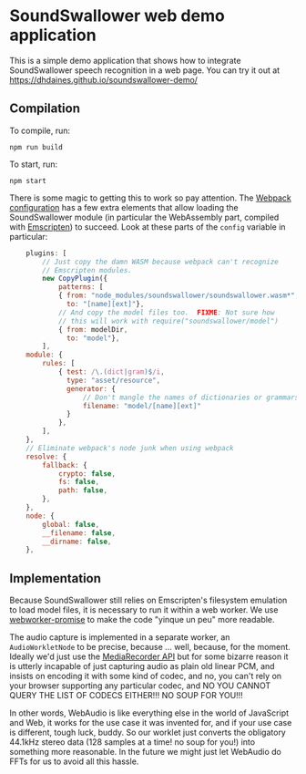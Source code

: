 # SoundSwallower web demo application

This is a simple demo application that shows how to integrate
SoundSwallower speech recognition in a web page.  You can try it out
at https://dhdaines.github.io/soundswallower-demo/

## Compilation

To compile, run:

```
npm run build
```

To start, run:

```
npm start
```

There is some magic to getting this to work so pay attention.  The
[Webpack configuration](webpack.config.js) has a few extra elements
that allow loading the SoundSwallower module (in particular the
WebAssembly part, compiled with
[Emscripten](http://www.emscripten.org)) to succeed.  Look at these
parts of the `config` variable in particular:

```js
    plugins: [
        // Just copy the damn WASM because webpack can't recognize
        // Emscripten modules.
        new CopyPlugin({
            patterns: [
            { from: "node_modules/soundswallower/soundswallower.wasm*",
              to: "[name][ext]"},
            // And copy the model files too.  FIXME: Not sure how
            // this will work with require("soundswallower/model")
            { from: modelDir,
              to: "model"},
        ],
    module: {
        rules: [
            { test: /\.(dict|gram)$/i,
              type: "asset/resource",
              generator: {
                  // Don't mangle the names of dictionaries or grammars
                  filename: "model/[name][ext]"
              }
            },
        ],
    },
    // Eliminate webpack's node junk when using webpack
    resolve: {
        fallback: {
            crypto: false,
            fs: false,
            path: false,
        },
    },
    node: {
        global: false,
        __filename: false,
        __dirname: false,
    },
```

## Implementation

Because SoundSwallower still relies on Emscripten's filesystem
emulation to load model files, it is necessary to run it within a web
worker.  We use
[webworker-promise](https://github.com/kwolfy/webworker-promise) to
make the code "yinque un peu" more readable.

The audio capture is implemented in a separate worker, an
`AudioWorkletNode` to be precise, because ... well, because, for the
moment.  Ideally we'd just use the [MediaRecorder
API](https://developer.mozilla.org/en-US/docs/Web/API/MediaRecorder)
but for some bizarre reason it is utterly incapable of just capturing
audio as plain old linear PCM, and insists on encoding it with some
kind of codec, and no, you can't rely on your browser supporting any
particular codec, and NO YOU CANNOT QUERY THE LIST OF CODECS EITHER!!!
NO SOUP FOR YOU!!!

In other words, WebAudio is like everything else in the world of
JavaScript and Web, it works for the use case it was invented for, and
if your use case is different, tough luck, buddy.  So our worklet just
converts the obligatory 44.1kHz stereo data (128 samples at a time! no
soup for you!) into something more reasonable.  In the future we might
just let WebAudio do FFTs for us to avoid all this hassle.
